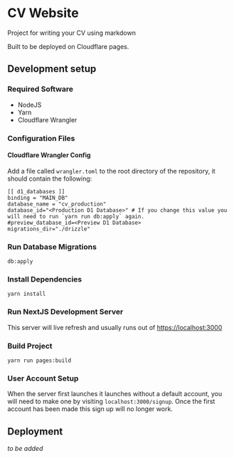 # CV Website

Project for writing your CV using markdown

Built to be deployed on Cloudflare pages.

## Development setup

### Required Software

- NodeJS
- Yarn
- Cloudflare Wrangler

### Configuration Files

#### Cloudflare Wrangler Config

Add a file called `wrangler.toml` to the root directory of the repository, it should contain the following:

```
[[ d1_databases ]]
binding = "MAIN_DB"
database_name = "cv_production"
database_id="<Production D1 Database>" # If you change this value you will need to run `yarn run db:apply` again.
#preview_database_id=<Preview D1 Database>
migrations_dir="./drizzle"
```

### Run Database Migrations

```
db:apply
```

### Install Dependencies

```
yarn install
```

### Run NextJS Development Server

This server will live refresh and usually runs out of [https://localhost:3000](https://localhost:3000)

### Build Project

```
yarn run pages:build
```

### User Account Setup

When the server first launches it launches without a default account, you will need to make one by visiting `localhost:3000/signup`. Once the first account has been made this sign up will no longer work.

## Deployment

_to be added_
